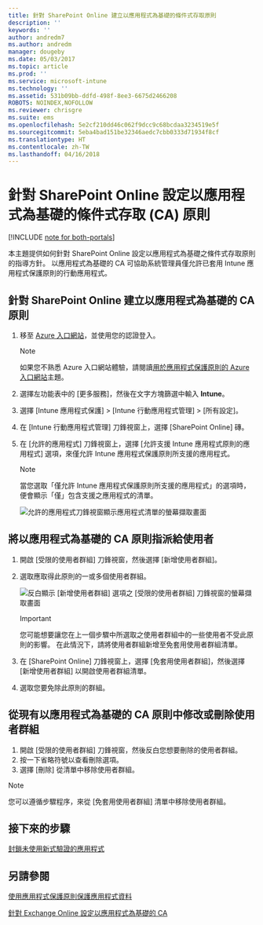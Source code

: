 ```yaml
---
title: 針對 SharePoint Online 建立以應用程式為基礎的條件式存取原則
description: ''
keywords: ''
author: andredm7
ms.author: andredm
manager: dougeby
ms.date: 05/03/2017
ms.topic: article
ms.prod: ''
ms.service: microsoft-intune
ms.technology: ''
ms.assetid: 531b09bb-ddfd-498f-8ee3-6675d2466208
ROBOTS: NOINDEX,NOFOLLOW
ms.reviewer: chrisgre
ms.suite: ems
ms.openlocfilehash: 5e2cf210dd46c062f9dcc9c68bcdaa3234519e5f
ms.sourcegitcommit: 5eba4bad151be32346aedc7cbb0333d71934f8cf
ms.translationtype: HT
ms.contentlocale: zh-TW
ms.lasthandoff: 04/16/2018
---
```

# <a name="set-up-app-based-conditional-access-ca-policies-for-sharepoint-online"></a>針對 SharePoint Online 設定以應用程式為基礎的條件式存取 (CA) 原則

[!INCLUDE [note for both-portals](../includes/note-for-both-portals.md)]

本主題提供如何針對 SharePoint Online 設定以應用程式為基礎之條件式存取原則的指導方針。 以應用程式為基礎的 CA 可協助系統管理員僅允許已套用 Intune 應用程式保護原則的行動應用程式。

## <a name="to-create-the-app-based-ca-policy-for-sharepoint-online"></a>針對 SharePoint Online 建立以應用程式為基礎的 CA 原則

1. 移至 [Azure 入口網站](https://portal.azure.com)，並使用您的認證登入。

    > [!NOTE]
    > 如果您不熟悉 Azure 入口網站體驗，請閱讀[用於應用程式保護原則的 Azure 入口網站](azure-portal-for-microsoft-intune-mam-policies.md)主題。

2. 選擇左功能表中的 [更多服務]，然後在文字方塊篩選中輸入 **Intune**。

3. 選擇 [Intune 應用程式保護] > [Intune 行動應用程式管理] > [所有設定]。

4. 在 [Intune 行動應用程式管理] 刀鋒視窗上，選擇 [SharePoint Online] 磚。

5. 在 [允許的應用程式] 刀鋒視窗上，選擇 [允許支援 Intune 應用程式原則的應用程式] 選項，來僅允許 Intune 應用程式保護原則所支援的應用程式。

    > [!NOTE] 
    > 當您選取「僅允許 Intune 應用程式保護原則所支援的應用程式」的選項時，便會顯示「僅」包含支援之應用程式的清單。

    ![允許的應用程式刀鋒視窗顯示應用程式清單的螢幕擷取畫面](../media/mam-ca-spo-allowed-apps.png)

## <a name="to-assign-app-based-ca-policies-to-your-users"></a>將以應用程式為基礎的 CA 原則指派給使用者

1. 開啟 [受限的使用者群組] 刀鋒視窗，然後選擇 [新增使用者群組]。

2. 選取應取得此原則的一或多個使用者群組。

    ![反白顯示 [新增使用者群組] 選項之 [受限的使用者群組] 刀鋒視窗的螢幕擷取畫面](../media/mam-ca-spo-restricted-groups.png)

    > [!IMPORTANT] 
    > 您可能想要讓您在上一個步驟中所選取之使用者群組中的一些使用者不受此原則的影響。 在此情況下，請將使用者群組新增至免套用使用者群組清單。 

3. 在 [SharePoint Online] 刀鋒視窗上，選擇 [免套用使用者群組]，然後選擇 [新增使用者群組] 以開啟使用者群組清單。

4. 選取您要免除此原則的群組。  

## <a name="to-modify-or-delete-user-groups-from-an-existing-app-based-ca-policy"></a>從現有以應用程式為基礎的 CA 原則中修改或刪除使用者群組

1. 開啟 [受限的使用者群組] 刀鋒視窗，然後反白您想要刪除的使用者群組。
2. 按一下省略符號以查看刪除選項。
3. 選擇 [刪除] 從清單中移除使用者群組。

> [!NOTE] 
> 您可以遵循步驟程序，來從 [免套用使用者群組] 清單中移除使用者群組。

## <a name="next-steps"></a>接下來的步驟

[封鎖未使用新式驗證的應用程式](block-apps-with-no-modern-authentication.md)

## <a name="see-also"></a>另請參閱

[使用應用程式保護原則保護應用程式資料](protect-app-data-using-mobile-app-management-policies-with-microsoft-intune.md)

[針對 Exchange Online 設定以應用程式為基礎的 CA](mam-ca-for-exchange-online.md)
